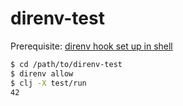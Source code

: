 # direnv-test

Prerequisite: [direnv hook set up in shell](https://direnv.net/docs/hook.html)

```bash
$ cd /path/to/direnv-test
$ direnv allow
$ clj -X test/run
42
```
